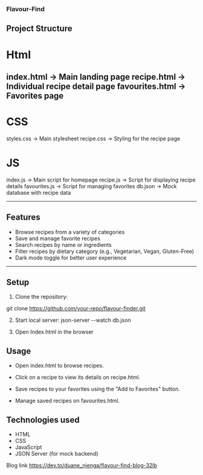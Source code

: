 ### Flavour-Find

## Project Structure

# Html
index.html -> Main landing page 
recipe.html -> Individual recipe detail page 
favourites.html -> Favorites page 
--- 
# CSS
styles.css -> Main stylesheet 
recipe.css -> Styling for the recipe page 

# JS
index.js -> Main script for homepage 
recipe.js -> Script for displaying recipe details 
favourites.js -> Script for managing favorites 
db.json -> Mock database with recipe data


---

##  Features
- Browse recipes from a variety of categories  
- Save and manage favorite recipes  
- Search recipes by name or ingredients  
- Filter recipes by dietary category (e.g., Vegetarian, Vegan, Gluten-Free)  
- Dark mode toggle for better user experience  

---

##  Setup
1. Clone the repository:

git clone https://github.com/your-repo/flavour-finder.git

2. Start local server:
json-server --watch db.json

3. Open Index.html in the browser 

## Usage
- Open index.html to browse recipes.

- Click on a recipe to view its details on recipe.html.

- Save recipes to your favorites using the "Add to Favorites" button.

- Manage saved recipes on favourites.html.

## Technologies used 
- HTML
- CSS 
- JavaScript 
- JSON Server (for mock backend)


Blog link
https://dev.to/duane_njenga/flavour-find-blog-32lb
